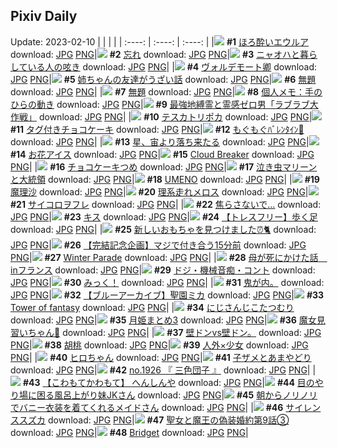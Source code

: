 ## Pixiv Daily
Update: 2023-02-10
|      |      |      |
| :----: | :----: | :----: |
|![](https://pixiv.microyu.workers.dev/c/240x480/img-master/img/2023/02/08/00/00/29/105178129_p0_master1200.jpg) **#1** [ほろ酔いエウルア](https://www.pixiv.net/artworks/105178129) download: [JPG](https://pixiv.microyu.workers.dev/img-original/img/2023/02/08/00/00/29/105178129_p0.jpg) [PNG](https://pixiv.microyu.workers.dev/img-original/img/2023/02/08/00/00/29/105178129_p0.png)|![](https://pixiv.microyu.workers.dev/c/240x480/img-master/img/2023/02/08/18/39/44/105194528_p0_master1200.jpg) **#2** [忘れ](https://www.pixiv.net/artworks/105194528) download: [JPG](https://pixiv.microyu.workers.dev/img-original/img/2023/02/08/18/39/44/105194528_p0.jpg) [PNG](https://pixiv.microyu.workers.dev/img-original/img/2023/02/08/18/39/44/105194528_p0.png)|![](https://pixiv.microyu.workers.dev/c/240x480/img-master/img/2023/02/08/02/34/01/105181893_p0_master1200.jpg) **#3** [ニャオハと暮らしている人の呟き](https://www.pixiv.net/artworks/105181893) download: [JPG](https://pixiv.microyu.workers.dev/img-original/img/2023/02/08/02/34/01/105181893_p0.jpg) [PNG](https://pixiv.microyu.workers.dev/img-original/img/2023/02/08/02/34/01/105181893_p0.png)|
|![](https://pixiv.microyu.workers.dev/c/240x480/img-master/img/2023/02/09/00/01/15/105204657_p0_master1200.jpg) **#4** [ヴォルデモート卿](https://www.pixiv.net/artworks/105204657) download: [JPG](https://pixiv.microyu.workers.dev/img-original/img/2023/02/09/00/01/15/105204657_p0.jpg) [PNG](https://pixiv.microyu.workers.dev/img-original/img/2023/02/09/00/01/15/105204657_p0.png)|![](https://pixiv.microyu.workers.dev/c/240x480/img-master/img/2023/02/08/00/01/40/105178307_p0_master1200.jpg) **#5** [姉ちゃんの友達がうざい話](https://www.pixiv.net/artworks/105178307) download: [JPG](https://pixiv.microyu.workers.dev/img-original/img/2023/02/08/00/01/40/105178307_p0.jpg) [PNG](https://pixiv.microyu.workers.dev/img-original/img/2023/02/08/00/01/40/105178307_p0.png)|![](https://pixiv.microyu.workers.dev/c/240x480/img-master/img/2023/02/08/00/00/32/105178137_p0_master1200.jpg) **#6** [無題](https://www.pixiv.net/artworks/105178137) download: [JPG](https://pixiv.microyu.workers.dev/img-original/img/2023/02/08/00/00/32/105178137_p0.jpg) [PNG](https://pixiv.microyu.workers.dev/img-original/img/2023/02/08/00/00/32/105178137_p0.png)|
|![](https://pixiv.microyu.workers.dev/c/240x480/img-master/img/2023/02/08/21/20/50/105198997_p0_master1200.jpg) **#7** [無題](https://www.pixiv.net/artworks/105198997) download: [JPG](https://pixiv.microyu.workers.dev/img-original/img/2023/02/08/21/20/50/105198997_p0.jpg) [PNG](https://pixiv.microyu.workers.dev/img-original/img/2023/02/08/21/20/50/105198997_p0.png)|![](https://pixiv.microyu.workers.dev/c/240x480/img-master/img/2023/02/08/07/00/04/105184387_p0_master1200.jpg) **#8** [個人メモ：手のひらの動き](https://www.pixiv.net/artworks/105184387) download: [JPG](https://pixiv.microyu.workers.dev/img-original/img/2023/02/08/07/00/04/105184387_p0.jpg) [PNG](https://pixiv.microyu.workers.dev/img-original/img/2023/02/08/07/00/04/105184387_p0.png)|![](https://pixiv.microyu.workers.dev/c/240x480/img-master/img/2023/02/08/08/35/12/105185389_p0_master1200.jpg) **#9** [最強地縛霊と霊感ゼロ男「ラブラブ大作戦」](https://www.pixiv.net/artworks/105185389) download: [JPG](https://pixiv.microyu.workers.dev/img-original/img/2023/02/08/08/35/12/105185389_p0.jpg) [PNG](https://pixiv.microyu.workers.dev/img-original/img/2023/02/08/08/35/12/105185389_p0.png)|
|![](https://pixiv.microyu.workers.dev/c/240x480/img-master/img/2023/02/09/00/03/56/105204834_p0_master1200.jpg) **#10** [テスカトリポカ](https://www.pixiv.net/artworks/105204834) download: [JPG](https://pixiv.microyu.workers.dev/img-original/img/2023/02/09/00/03/56/105204834_p0.jpg) [PNG](https://pixiv.microyu.workers.dev/img-original/img/2023/02/09/00/03/56/105204834_p0.png)|![](https://pixiv.microyu.workers.dev/c/240x480/img-master/img/2023/02/08/22/37/36/105201651_p0_master1200.jpg) **#11** [タグ付きチョコケーキ](https://www.pixiv.net/artworks/105201651) download: [JPG](https://pixiv.microyu.workers.dev/img-original/img/2023/02/08/22/37/36/105201651_p0.jpg) [PNG](https://pixiv.microyu.workers.dev/img-original/img/2023/02/08/22/37/36/105201651_p0.png)|![](https://pixiv.microyu.workers.dev/c/240x480/img-master/img/2023/02/08/18/54/09/105194877_p0_master1200.jpg) **#12** [もぐもぐﾊﾞﾚﾝﾀｲﾝ🍫](https://www.pixiv.net/artworks/105194877) download: [JPG](https://pixiv.microyu.workers.dev/img-original/img/2023/02/08/18/54/09/105194877_p0.jpg) [PNG](https://pixiv.microyu.workers.dev/img-original/img/2023/02/08/18/54/09/105194877_p0.png)|
|![](https://pixiv.microyu.workers.dev/c/240x480/img-master/img/2023/02/08/00/03/45/105178457_p0_master1200.jpg) **#13** [星、宙より落ち来たる](https://www.pixiv.net/artworks/105178457) download: [JPG](https://pixiv.microyu.workers.dev/img-original/img/2023/02/08/00/03/45/105178457_p0.jpg) [PNG](https://pixiv.microyu.workers.dev/img-original/img/2023/02/08/00/03/45/105178457_p0.png)|![](https://pixiv.microyu.workers.dev/c/240x480/img-master/img/2023/02/08/00/01/00/105178227_p0_master1200.jpg) **#14** [お花アイス](https://www.pixiv.net/artworks/105178227) download: [JPG](https://pixiv.microyu.workers.dev/img-original/img/2023/02/08/00/01/00/105178227_p0.jpg) [PNG](https://pixiv.microyu.workers.dev/img-original/img/2023/02/08/00/01/00/105178227_p0.png)|![](https://pixiv.microyu.workers.dev/c/240x480/img-master/img/2023/02/09/04/58/26/105210152_p0_master1200.jpg) **#15** [Cloud Breaker](https://www.pixiv.net/artworks/105210152) download: [JPG](https://pixiv.microyu.workers.dev/img-original/img/2023/02/09/04/58/26/105210152_p0.jpg) [PNG](https://pixiv.microyu.workers.dev/img-original/img/2023/02/09/04/58/26/105210152_p0.png)|
|![](https://pixiv.microyu.workers.dev/c/240x480/img-master/img/2023/02/09/20/30/01/105223950_p0_master1200.jpg) **#16** [チョコケーキつめ](https://www.pixiv.net/artworks/105223950) download: [JPG](https://pixiv.microyu.workers.dev/img-original/img/2023/02/09/20/30/01/105223950_p0.jpg) [PNG](https://pixiv.microyu.workers.dev/img-original/img/2023/02/09/20/30/01/105223950_p0.png)|![](https://pixiv.microyu.workers.dev/c/240x480/img-master/img/2023/02/08/23/01/37/105202457_p0_master1200.jpg) **#17** [泣き虫マリーンと大統領](https://www.pixiv.net/artworks/105202457) download: [JPG](https://pixiv.microyu.workers.dev/img-original/img/2023/02/08/23/01/37/105202457_p0.jpg) [PNG](https://pixiv.microyu.workers.dev/img-original/img/2023/02/08/23/01/37/105202457_p0.png)|![](https://pixiv.microyu.workers.dev/c/240x480/img-master/img/2023/02/08/15/53/47/105178213_p0_master1200.jpg) **#18** [UMENO](https://www.pixiv.net/artworks/105178213) download: [JPG](https://pixiv.microyu.workers.dev/img-original/img/2023/02/08/15/53/47/105178213_p0.jpg) [PNG](https://pixiv.microyu.workers.dev/img-original/img/2023/02/08/15/53/47/105178213_p0.png)|
|![](https://pixiv.microyu.workers.dev/c/240x480/img-master/img/2023/02/08/00/57/05/105180029_p0_master1200.jpg) **#19** [魔理沙](https://www.pixiv.net/artworks/105180029) download: [JPG](https://pixiv.microyu.workers.dev/img-original/img/2023/02/08/00/57/05/105180029_p0.jpg) [PNG](https://pixiv.microyu.workers.dev/img-original/img/2023/02/08/00/57/05/105180029_p0.png)|![](https://pixiv.microyu.workers.dev/c/240x480/img-master/img/2023/02/09/18/25/33/105220876_p0_master1200.jpg) **#20** [理系走れメロス](https://www.pixiv.net/artworks/105220876) download: [JPG](https://pixiv.microyu.workers.dev/img-original/img/2023/02/09/18/25/33/105220876_p0.jpg) [PNG](https://pixiv.microyu.workers.dev/img-original/img/2023/02/09/18/25/33/105220876_p0.png)|![](https://pixiv.microyu.workers.dev/c/240x480/img-master/img/2023/02/08/21/51/16/105200037_p0_master1200.jpg) **#21** [サイコロヲフレ](https://www.pixiv.net/artworks/105200037) download: [JPG](https://pixiv.microyu.workers.dev/img-original/img/2023/02/08/21/51/16/105200037_p0.jpg) [PNG](https://pixiv.microyu.workers.dev/img-original/img/2023/02/08/21/51/16/105200037_p0.png)|
|![](https://pixiv.microyu.workers.dev/c/240x480/img-master/img/2023/02/08/05/59/04/105183811_p0_master1200.jpg) **#22** [焦らさないで…](https://www.pixiv.net/artworks/105183811) download: [JPG](https://pixiv.microyu.workers.dev/img-original/img/2023/02/08/05/59/04/105183811_p0.jpg) [PNG](https://pixiv.microyu.workers.dev/img-original/img/2023/02/08/05/59/04/105183811_p0.png)|![](https://pixiv.microyu.workers.dev/c/240x480/img-master/img/2023/02/08/00/03/32/105178443_p0_master1200.jpg) **#23** [キス](https://www.pixiv.net/artworks/105178443) download: [JPG](https://pixiv.microyu.workers.dev/img-original/img/2023/02/08/00/03/32/105178443_p0.jpg) [PNG](https://pixiv.microyu.workers.dev/img-original/img/2023/02/08/00/03/32/105178443_p0.png)|![](https://pixiv.microyu.workers.dev/c/240x480/img-master/img/2023/02/08/01/07/26/105180300_p0_master1200.jpg) **#24** [【トレスフリー】歩く足](https://www.pixiv.net/artworks/105180300) download: [JPG](https://pixiv.microyu.workers.dev/img-original/img/2023/02/08/01/07/26/105180300_p0.jpg) [PNG](https://pixiv.microyu.workers.dev/img-original/img/2023/02/08/01/07/26/105180300_p0.png)|
|![](https://pixiv.microyu.workers.dev/c/240x480/img-master/img/2023/02/08/10/30/01/105186646_p0_master1200.jpg) **#25** [新しいおもちゃを見つけました⏰🐈](https://www.pixiv.net/artworks/105186646) download: [JPG](https://pixiv.microyu.workers.dev/img-original/img/2023/02/08/10/30/01/105186646_p0.jpg) [PNG](https://pixiv.microyu.workers.dev/img-original/img/2023/02/08/10/30/01/105186646_p0.png)|![](https://pixiv.microyu.workers.dev/c/240x480/img-master/img/2023/02/08/13/31/13/105178408_p0_master1200.jpg) **#26** [【完結記念企画】マジで付き合う15分前](https://www.pixiv.net/artworks/105178408) download: [JPG](https://pixiv.microyu.workers.dev/img-original/img/2023/02/08/13/31/13/105178408_p0.jpg) [PNG](https://pixiv.microyu.workers.dev/img-original/img/2023/02/08/13/31/13/105178408_p0.png)|![](https://pixiv.microyu.workers.dev/c/240x480/img-master/img/2023/02/08/00/00/35/105178151_p0_master1200.jpg) **#27** [Winter Parade](https://www.pixiv.net/artworks/105178151) download: [JPG](https://pixiv.microyu.workers.dev/img-original/img/2023/02/08/00/00/35/105178151_p0.jpg) [PNG](https://pixiv.microyu.workers.dev/img-original/img/2023/02/08/00/00/35/105178151_p0.png)|
|![](https://pixiv.microyu.workers.dev/c/240x480/img-master/img/2023/02/08/18/49/59/105194781_p0_master1200.jpg) **#28** [母が死にかけた話　inフランス](https://www.pixiv.net/artworks/105194781) download: [JPG](https://pixiv.microyu.workers.dev/img-original/img/2023/02/08/18/49/59/105194781_p0.jpg) [PNG](https://pixiv.microyu.workers.dev/img-original/img/2023/02/08/18/49/59/105194781_p0.png)|![](https://pixiv.microyu.workers.dev/c/240x480/img-master/img/2023/02/08/07/39/14/105184779_p0_master1200.jpg) **#29** [ドジ・機械音痴・コント](https://www.pixiv.net/artworks/105184779) download: [JPG](https://pixiv.microyu.workers.dev/img-original/img/2023/02/08/07/39/14/105184779_p0.jpg) [PNG](https://pixiv.microyu.workers.dev/img-original/img/2023/02/08/07/39/14/105184779_p0.png)|![](https://pixiv.microyu.workers.dev/c/240x480/img-master/img/2023/02/08/17/08/36/105192563_p0_master1200.jpg) **#30** [みっく！](https://www.pixiv.net/artworks/105192563) download: [JPG](https://pixiv.microyu.workers.dev/img-original/img/2023/02/08/17/08/36/105192563_p0.jpg) [PNG](https://pixiv.microyu.workers.dev/img-original/img/2023/02/08/17/08/36/105192563_p0.png)|
|![](https://pixiv.microyu.workers.dev/c/240x480/img-master/img/2023/02/09/01/05/10/105206423_p0_master1200.jpg) **#31** [鬼が内。](https://www.pixiv.net/artworks/105206423) download: [JPG](https://pixiv.microyu.workers.dev/img-original/img/2023/02/09/01/05/10/105206423_p0.jpg) [PNG](https://pixiv.microyu.workers.dev/img-original/img/2023/02/09/01/05/10/105206423_p0.png)|![](https://pixiv.microyu.workers.dev/c/240x480/img-master/img/2023/02/08/09/00/01/105185673_p0_master1200.jpg) **#32** [【ブルーアーカイブ】聖園ミカ](https://www.pixiv.net/artworks/105185673) download: [JPG](https://pixiv.microyu.workers.dev/img-original/img/2023/02/08/09/00/01/105185673_p0.jpg) [PNG](https://pixiv.microyu.workers.dev/img-original/img/2023/02/08/09/00/01/105185673_p0.png)|![](https://pixiv.microyu.workers.dev/c/240x480/img-master/img/2023/02/09/00/00/47/105204591_p0_master1200.jpg) **#33** [Tower of fantasy](https://www.pixiv.net/artworks/105204591) download: [JPG](https://pixiv.microyu.workers.dev/img-original/img/2023/02/09/00/00/47/105204591_p0.jpg) [PNG](https://pixiv.microyu.workers.dev/img-original/img/2023/02/09/00/00/47/105204591_p0.png)|
|![](https://pixiv.microyu.workers.dev/c/240x480/img-master/img/2023/02/09/19/48/03/105222839_p0_master1200.jpg) **#34** [にじさんじこたつむり](https://www.pixiv.net/artworks/105222839) download: [JPG](https://pixiv.microyu.workers.dev/img-original/img/2023/02/09/19/48/03/105222839_p0.jpg) [PNG](https://pixiv.microyu.workers.dev/img-original/img/2023/02/09/19/48/03/105222839_p0.png)|![](https://pixiv.microyu.workers.dev/c/240x480/img-master/img/2023/02/08/01/35/21/105180893_p0_master1200.jpg) **#35** [月姫まとめ3](https://www.pixiv.net/artworks/105180893) download: [JPG](https://pixiv.microyu.workers.dev/img-original/img/2023/02/08/01/35/21/105180893_p0.jpg) [PNG](https://pixiv.microyu.workers.dev/img-original/img/2023/02/08/01/35/21/105180893_p0.png)|![](https://pixiv.microyu.workers.dev/c/240x480/img-master/img/2023/02/09/00/00/10/105204478_p0_master1200.jpg) **#36** [魔女見習いちゃん🌟](https://www.pixiv.net/artworks/105204478) download: [JPG](https://pixiv.microyu.workers.dev/img-original/img/2023/02/09/00/00/10/105204478_p0.jpg) [PNG](https://pixiv.microyu.workers.dev/img-original/img/2023/02/09/00/00/10/105204478_p0.png)|
|![](https://pixiv.microyu.workers.dev/c/240x480/img-master/img/2023/02/09/15/22/32/105217464_p0_master1200.jpg) **#37** [壁ドンvs壁ドン。](https://www.pixiv.net/artworks/105217464) download: [JPG](https://pixiv.microyu.workers.dev/img-original/img/2023/02/09/15/22/32/105217464_p0.jpg) [PNG](https://pixiv.microyu.workers.dev/img-original/img/2023/02/09/15/22/32/105217464_p0.png)|![](https://pixiv.microyu.workers.dev/c/240x480/img-master/img/2023/02/08/13/18/27/105189071_p0_master1200.jpg) **#38** [胡桃](https://www.pixiv.net/artworks/105189071) download: [JPG](https://pixiv.microyu.workers.dev/img-original/img/2023/02/08/13/18/27/105189071_p0.jpg) [PNG](https://pixiv.microyu.workers.dev/img-original/img/2023/02/08/13/18/27/105189071_p0.png)|![](https://pixiv.microyu.workers.dev/c/240x480/img-master/img/2023/02/08/11/36/29/105187379_p0_master1200.jpg) **#39** [人外×少女](https://www.pixiv.net/artworks/105187379) download: [JPG](https://pixiv.microyu.workers.dev/img-original/img/2023/02/08/11/36/29/105187379_p0.jpg) [PNG](https://pixiv.microyu.workers.dev/img-original/img/2023/02/08/11/36/29/105187379_p0.png)|
|![](https://pixiv.microyu.workers.dev/c/240x480/img-master/img/2023/02/08/19/27/53/105195833_p0_master1200.jpg) **#40** [ヒロちゃん](https://www.pixiv.net/artworks/105195833) download: [JPG](https://pixiv.microyu.workers.dev/img-original/img/2023/02/08/19/27/53/105195833_p0.jpg) [PNG](https://pixiv.microyu.workers.dev/img-original/img/2023/02/08/19/27/53/105195833_p0.png)|![](https://pixiv.microyu.workers.dev/c/240x480/img-master/img/2023/02/09/02/05/37/105208038_p0_master1200.jpg) **#41** [子ザメとあまやどり](https://www.pixiv.net/artworks/105208038) download: [JPG](https://pixiv.microyu.workers.dev/img-original/img/2023/02/09/02/05/37/105208038_p0.jpg) [PNG](https://pixiv.microyu.workers.dev/img-original/img/2023/02/09/02/05/37/105208038_p0.png)|![](https://pixiv.microyu.workers.dev/c/240x480/img-master/img/2023/02/08/12/22/55/105188227_p0_master1200.jpg) **#42** [no.1926 『 三色団子 』](https://www.pixiv.net/artworks/105188227) download: [JPG](https://pixiv.microyu.workers.dev/img-original/img/2023/02/08/12/22/55/105188227_p0.jpg) [PNG](https://pixiv.microyu.workers.dev/img-original/img/2023/02/08/12/22/55/105188227_p0.png)|
|![](https://pixiv.microyu.workers.dev/c/240x480/img-master/img/2023/02/09/00/02/17/105204746_p0_master1200.jpg) **#43** [【こわもてかわもて】 へんしんや](https://www.pixiv.net/artworks/105204746) download: [JPG](https://pixiv.microyu.workers.dev/img-original/img/2023/02/09/00/02/17/105204746_p0.jpg) [PNG](https://pixiv.microyu.workers.dev/img-original/img/2023/02/09/00/02/17/105204746_p0.png)|![](https://pixiv.microyu.workers.dev/c/240x480/img-master/img/2023/02/08/00/08/29/105178140_p0_master1200.jpg) **#44** [目のやり場に困る風呂上がり妹JKさん](https://www.pixiv.net/artworks/105178140) download: [JPG](https://pixiv.microyu.workers.dev/img-original/img/2023/02/08/00/08/29/105178140_p0.jpg) [PNG](https://pixiv.microyu.workers.dev/img-original/img/2023/02/08/00/08/29/105178140_p0.png)|![](https://pixiv.microyu.workers.dev/c/240x480/img-master/img/2023/02/08/00/00/53/105178202_p0_master1200.jpg) **#45** [朝からノリノリでバニー衣装を着てくれるメイドさん](https://www.pixiv.net/artworks/105178202) download: [JPG](https://pixiv.microyu.workers.dev/img-original/img/2023/02/08/00/00/53/105178202_p0.jpg) [PNG](https://pixiv.microyu.workers.dev/img-original/img/2023/02/08/00/00/53/105178202_p0.png)|
|![](https://pixiv.microyu.workers.dev/c/240x480/img-master/img/2023/02/08/00/00/33/105178141_p0_master1200.jpg) **#46** [サイレンススズカ](https://www.pixiv.net/artworks/105178141) download: [JPG](https://pixiv.microyu.workers.dev/img-original/img/2023/02/08/00/00/33/105178141_p0.jpg) [PNG](https://pixiv.microyu.workers.dev/img-original/img/2023/02/08/00/00/33/105178141_p0.png)|![](https://pixiv.microyu.workers.dev/c/240x480/img-master/img/2023/02/08/18/00/23/105193678_p0_master1200.jpg) **#47** [聖女と魔王の偽装婚約第9話③](https://www.pixiv.net/artworks/105193678) download: [JPG](https://pixiv.microyu.workers.dev/img-original/img/2023/02/08/18/00/23/105193678_p0.jpg) [PNG](https://pixiv.microyu.workers.dev/img-original/img/2023/02/08/18/00/23/105193678_p0.png)|![](https://pixiv.microyu.workers.dev/c/240x480/img-master/img/2023/02/08/12/12/07/105188040_p0_master1200.jpg) **#48** [Bridget](https://www.pixiv.net/artworks/105188040) download: [JPG](https://pixiv.microyu.workers.dev/img-original/img/2023/02/08/12/12/07/105188040_p0.jpg) [PNG](https://pixiv.microyu.workers.dev/img-original/img/2023/02/08/12/12/07/105188040_p0.png)|
